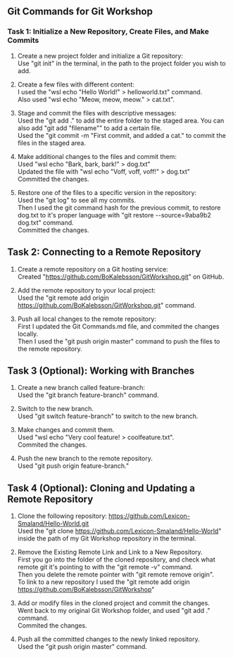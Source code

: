 ## Git Commands for Git Workshop

### Task 1: Initialize a New Repository, Create Files, and Make Commits

1. Create a new project folder and initialize a Git repository: <br>
Use "git init" in the terminal, in the path to the project folder you wish to add.

2. Create a few files with different content: <br> 
I used the "wsl echo "Hello World!" > helloworld.txt" command. <br> 
Also used "wsl echo "Meow, meow, meow." > cat.txt".

3. Stage and commit the files with descriptive messages: <br> 
Used the "git add ." to add the entire folder to the staged area. You can also add "git add "filename"" to add a certain file.<br> 
Used the "git commit -m "First commit, and added a cat." to commit the files in the staged area.

4. Make additional changes to the files and commit them: <br>
Used "wsl echo "Bark, bark, bark!" > dog.txt" <br>
Updated the file with "wsl echo "Voff, voff, voff!" > dog.txt" <br>
Committed the changes.

5. Restore one of the files to a specific version in the repository:<br>
Used the "git log" to see all my commits.<br>
Then I used the git command hash for the previous commit, to restore dog.txt to it's proper language with "git restore --source=9aba9b2 dog.txt" command.<br>
Committed the changes.

## Task 2: Connecting to a Remote Repository

1. Create a remote repository on a Git hosting service: <br>
Created "https://github.com/BoKalebsson/GitWorkshop.git" on GitHub. <br>

2. Add the remote repository to your local project:<br>
Used the "git remote add origin https://github.com/BoKalebsson/GitWorkshop.git" command.<br>

3. Push all local changes to the remote repository: <br>
First I updated the Git Commands.md file, and commited the changes locally. <br>
Then I used the "git push origin master" command to push the files to the remote repository.

## Task 3 (Optional): Working with Branches

1. Create a new branch called feature-branch: <br>
Used the "git branch feature-branch" command.

2. Switch to the new branch. <br>
Used "git switch feature-branch" to switch to the new branch.<br>

3. Make changes and commit them. <br>
Used "wsl echo "Very cool feature! > coolfeature.txt".<br>
Commited the changes. 

4. Push the new branch to the remote repository. <br>
Used "git push origin feature-branch."

## Task 4 (Optional): Cloning and Updating a Remote Repository

1. Clone the following repository: 
https://github.com/Lexicon-Smaland/Hello-World.git<br>
Used the "git clone https://github.com/Lexicon-Smaland/Hello-World" inside the path of my Git Workshop repository in the terminal.

2. Remove the Existing Remote Link and Link to a New Repository. <br>
First you go into the folder of the cloned repository, and check what remote git it's pointing to with the "git remote -v" command. <br>
Then you delete the remote pointer with "git remote remove origin". <br>
To link to a new repository I used the "git remote add origin https://github.com/BoKalebsson/GitWorkshop"


4. Add or modify files in the cloned project and commit the changes. <br>
Went back to my original Git Workshop folder, and used "git add ." command.<br>
Commited the changes.

5. Push all the committed changes to the newly linked repository. <br>
Used the "git push origin master" command. 




